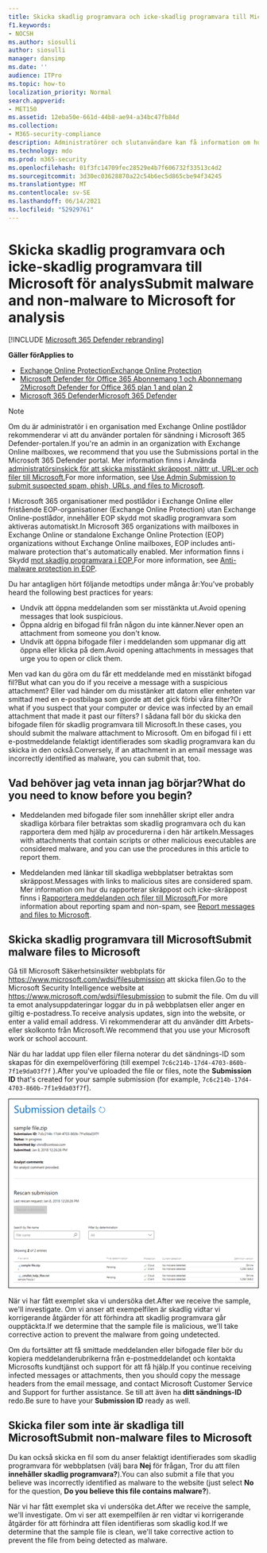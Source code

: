 ```yaml
---
title: Skicka skadlig programvara och icke-skadlig programvara till Microsoft för analys
f1.keywords:
- NOCSH
ms.author: siosulli
author: siosulli
manager: dansimp
ms.date: ''
audience: ITPro
ms.topic: how-to
localization_priority: Normal
search.appverid:
- MET150
ms.assetid: 12eba50e-661d-44b8-ae94-a34bc47fb84d
ms.collection:
- M365-security-compliance
description: Administratörer och slutanvändare kan få information om hur de skickar oupptäckta skadlig programvara eller felanvända bifogade filer till Microsoft för analys.
ms.technology: mdo
ms.prod: m365-security
ms.openlocfilehash: 01f3fc14709fec28529e4b7f606732f33513c4d2
ms.sourcegitcommit: 3d30ec03628870a22c54b6ec5d865cbe94f34245
ms.translationtype: MT
ms.contentlocale: sv-SE
ms.lasthandoff: 06/14/2021
ms.locfileid: "52929761"
---
```

# <a name="submit-malware-and-non-malware-to-microsoft-for-analysis"></a><span data-ttu-id="39af2-103">Skicka skadlig programvara och icke-skadlig programvara till Microsoft för analys</span><span class="sxs-lookup"><span data-stu-id="39af2-103">Submit malware and non-malware to Microsoft for analysis</span></span>

[!INCLUDE [Microsoft 365 Defender rebranding](../includes/microsoft-defender-for-office.md)]

<span data-ttu-id="39af2-104">**Gäller för**</span><span class="sxs-lookup"><span data-stu-id="39af2-104">**Applies to**</span></span>
- [<span data-ttu-id="39af2-105">Exchange Online Protection</span><span class="sxs-lookup"><span data-stu-id="39af2-105">Exchange Online Protection</span></span>](exchange-online-protection-overview.md)
- [<span data-ttu-id="39af2-106">Microsoft Defender för Office 365 Abonnemang 1 och Abonnemang 2</span><span class="sxs-lookup"><span data-stu-id="39af2-106">Microsoft Defender for Office 365 plan 1 and plan 2</span></span>](defender-for-office-365.md)
- [<span data-ttu-id="39af2-107">Microsoft 365 Defender</span><span class="sxs-lookup"><span data-stu-id="39af2-107">Microsoft 365 Defender</span></span>](../defender/microsoft-365-defender.md)

> [!NOTE]
> <span data-ttu-id="39af2-108">Om du är administratör i en organisation med Exchange Online postlådor rekommenderar vi att du använder portalen för sändning i Microsoft 365 Defender-portalen.</span><span class="sxs-lookup"><span data-stu-id="39af2-108">If you're an admin in an organization with Exchange Online mailboxes, we recommend that you use the Submissions portal in the Microsoft 365 Defender portal.</span></span> <span data-ttu-id="39af2-109">Mer information finns i Använda [administratörsinskick för att skicka misstänkt skräppost, nättr ut, URL:er och filer till Microsoft.](admin-submission.md)</span><span class="sxs-lookup"><span data-stu-id="39af2-109">For more information, see [Use Admin Submission to submit suspected spam, phish, URLs, and files to Microsoft](admin-submission.md).</span></span>

<span data-ttu-id="39af2-110">I Microsoft 365 organisationer med postlådor i Exchange Online eller fristående EOP-organisationer (Exchange Online Protection) utan Exchange Online-postlådor, innehåller EOP skydd mot skadlig programvara som aktiveras automatiskt.</span><span class="sxs-lookup"><span data-stu-id="39af2-110">In Microsoft 365 organizations with mailboxes in Exchange Online or standalone Exchange Online Protection (EOP) organizations without Exchange Online mailboxes, EOP includes anti-malware protection that's automatically enabled.</span></span> <span data-ttu-id="39af2-111">Mer information finns i Skydd [mot skadlig programvara i EOP.](anti-malware-protection.md)</span><span class="sxs-lookup"><span data-stu-id="39af2-111">For more information, see [Anti-malware protection in EOP](anti-malware-protection.md).</span></span>

<span data-ttu-id="39af2-112">Du har antagligen hört följande metodtips under många år:</span><span class="sxs-lookup"><span data-stu-id="39af2-112">You've probably heard the following best practices for years:</span></span>

- <span data-ttu-id="39af2-113">Undvik att öppna meddelanden som ser misstänkta ut.</span><span class="sxs-lookup"><span data-stu-id="39af2-113">Avoid opening messages that look suspicious.</span></span>
- <span data-ttu-id="39af2-114">Öppna aldrig en bifogad fil från någon du inte känner.</span><span class="sxs-lookup"><span data-stu-id="39af2-114">Never open an attachment from someone you don't know.</span></span>
- <span data-ttu-id="39af2-115">Undvik att öppna bifogade filer i meddelanden som uppmanar dig att öppna eller klicka på dem.</span><span class="sxs-lookup"><span data-stu-id="39af2-115">Avoid opening attachments in messages that urge you to open or click them.</span></span>

<span data-ttu-id="39af2-116">Men vad kan du göra om du får ett meddelande med en misstänkt bifogad fil?</span><span class="sxs-lookup"><span data-stu-id="39af2-116">But what can you do if you receive a message with a suspicious attachment?</span></span> <span data-ttu-id="39af2-117">Eller vad händer om du misstänker att datorn eller enheten var smittad med en e-postbilaga som gjorde att det gick förbi våra filter?</span><span class="sxs-lookup"><span data-stu-id="39af2-117">Or what if you suspect that your computer or device was infected by an email attachment that made it past our filters?</span></span> <span data-ttu-id="39af2-118">I sådana fall bör du skicka den bifogade filen för skadlig programvara till Microsoft.</span><span class="sxs-lookup"><span data-stu-id="39af2-118">In these cases, you should submit the malware attachment to Microsoft.</span></span> <span data-ttu-id="39af2-119">Om en bifogad fil i ett e-postmeddelande felaktigt identifierades som skadlig programvara kan du skicka in den också.</span><span class="sxs-lookup"><span data-stu-id="39af2-119">Conversely, if an attachment in an email message was incorrectly identified as malware, you can submit that, too.</span></span>

## <a name="what-do-you-need-to-know-before-you-begin"></a><span data-ttu-id="39af2-120">Vad behöver jag veta innan jag börjar?</span><span class="sxs-lookup"><span data-stu-id="39af2-120">What do you need to know before you begin?</span></span>

- <span data-ttu-id="39af2-121">Meddelanden med bifogade filer som innehåller skript eller andra skadliga körbara filer betraktas som skadlig programvara och du kan rapportera dem med hjälp av procedurerna i den här artikeln.</span><span class="sxs-lookup"><span data-stu-id="39af2-121">Messages with attachments that contain scripts or other malicious executables are considered malware, and you can use the procedures in this article to report them.</span></span>

- <span data-ttu-id="39af2-122">Meddelanden med länkar till skadliga webbplatser betraktas som skräppost.</span><span class="sxs-lookup"><span data-stu-id="39af2-122">Messages with links to malicious sites are considered spam.</span></span> <span data-ttu-id="39af2-123">Mer information om hur du rapporterar skräppost och icke-skräppost finns i [Rapportera meddelanden och filer till Microsoft.](report-junk-email-messages-to-microsoft.md)</span><span class="sxs-lookup"><span data-stu-id="39af2-123">For more information about reporting spam and non-spam, see [Report messages and files to Microsoft](report-junk-email-messages-to-microsoft.md).</span></span>

## <a name="submit-malware-files-to-microsoft"></a><span data-ttu-id="39af2-124">Skicka skadlig programvara till Microsoft</span><span class="sxs-lookup"><span data-stu-id="39af2-124">Submit malware files to Microsoft</span></span>

<span data-ttu-id="39af2-125">Gå till Microsoft Säkerhetsinsikter webbplats för <https://www.microsoft.com/wdsi/filesubmission> att skicka filen.</span><span class="sxs-lookup"><span data-stu-id="39af2-125">Go to the Microsoft Security Intelligence website at <https://www.microsoft.com/wdsi/filesubmission> to submit the file.</span></span> <span data-ttu-id="39af2-126">Om du vill ta emot analysuppdateringar loggar du in på webbplatsen eller anger en giltig e-postadress.</span><span class="sxs-lookup"><span data-stu-id="39af2-126">To receive analysis updates, sign into the website, or enter a valid email address.</span></span> <span data-ttu-id="39af2-127">Vi rekommenderar att du använder ditt Arbets- eller skolkonto från Microsoft.</span><span class="sxs-lookup"><span data-stu-id="39af2-127">We recommend that you use your Microsoft work or school account.</span></span>

<span data-ttu-id="39af2-128">När du har laddat upp filen eller  filerna noterar du det sändnings-ID som skapas för din exempelöverföring (till exempel `7c6c214b-17d4-4703-860b-7f1e9da03f7f` ).</span><span class="sxs-lookup"><span data-stu-id="39af2-128">After you've uploaded the file or files, note the **Submission ID** that's created for your sample submission (for example, `7c6c214b-17d4-4703-860b-7f1e9da03f7f`).</span></span>

![Information om inskickat material Windows Defender säkerhetsintelligenswebbplats](../../media/EOP-Malware-Protection-Center.png)

<span data-ttu-id="39af2-130">När vi har fått exemplet ska vi undersöka det.</span><span class="sxs-lookup"><span data-stu-id="39af2-130">After we receive the sample, we'll investigate.</span></span> <span data-ttu-id="39af2-131">Om vi anser att exempelfilen är skadlig vidtar vi korrigerande åtgärder för att förhindra att skadlig programvara går oupptäckta.</span><span class="sxs-lookup"><span data-stu-id="39af2-131">If we determine that the sample file is malicious, we'll take corrective action to prevent the malware from going undetected.</span></span>

<span data-ttu-id="39af2-132">Om du fortsätter att få smittade meddelanden eller bifogade filer bör du kopiera meddelanderubrikerna från e-postmeddelandet och kontakta Microsofts kundtjänst och support för att få hjälp.</span><span class="sxs-lookup"><span data-stu-id="39af2-132">If you continue receiving infected messages or attachments, then you should copy the message headers from the email message, and contact Microsoft Customer Service and Support for further assistance.</span></span> <span data-ttu-id="39af2-133">Se till att även ha **ditt sändnings-ID** redo.</span><span class="sxs-lookup"><span data-stu-id="39af2-133">Be sure to have your **Submission ID** ready as well.</span></span>

## <a name="submit-non-malware-files-to-microsoft"></a><span data-ttu-id="39af2-134">Skicka filer som inte är skadliga till Microsoft</span><span class="sxs-lookup"><span data-stu-id="39af2-134">Submit non-malware files to Microsoft</span></span>

<span data-ttu-id="39af2-135">Du kan också skicka en fil som du anser felaktigt identifierades som skadlig programvara för webbplatsen (välj bara **Nej** för frågan, Tror du att filen **innehåller skadlig programvara?**).</span><span class="sxs-lookup"><span data-stu-id="39af2-135">You can also submit a file that you believe was incorrectly identified as malware to the website (just select **No** for the question, **Do you believe this file contains malware?**).</span></span>

<span data-ttu-id="39af2-136">När vi har fått exemplet ska vi undersöka det.</span><span class="sxs-lookup"><span data-stu-id="39af2-136">After we receive the sample, we'll investigate.</span></span> <span data-ttu-id="39af2-137">Om vi ser att exempelfilen är ren vidtar vi korrigerande åtgärder för att förhindra att filen identifieras som skadlig kod.</span><span class="sxs-lookup"><span data-stu-id="39af2-137">If we determine that the sample file is clean, we'll take corrective action to prevent the file from being detected as malware.</span></span>
